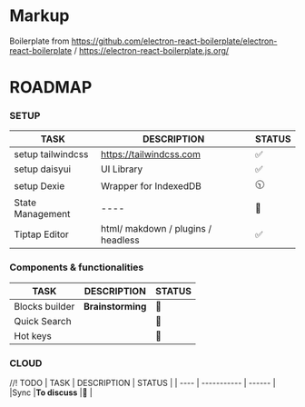 # Markup

Boilerplate from https://github.com/electron-react-boilerplate/electron-react-boilerplate / https://electron-react-boilerplate.js.org/

# ROADMAP

### SETUP

| TASK              | DESCRIPTION                        | STATUS |
| ----------------- | ---------------------------------- | ------ |
| setup tailwindcss | https://tailwindcss.com            | ✅     |
| setup daisyui     | UI Library                         | ✅     |
| setup Dexie       | Wrapper for IndexedDB              | 🕥     |
| State Management  | ----                               | 🛑     |
| Tiptap Editor     | html/ makdown / plugins / headless | ✅     |

### Components & functionalities

| TASK           | DESCRIPTION       | STATUS |
| -------------- | ----------------- | ------ |
| Blocks builder | **Brainstorming** | 🛑     |
| Quick Search   |                   | 🛑     |
| Hot keys       |                   | 🛑     |

### CLOUD

//! TODO
| TASK | DESCRIPTION | STATUS |
| ---- | ----------- | ------ |
|Sync |**To discuss** |🛑 |
